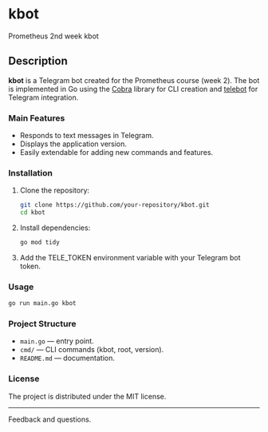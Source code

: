 # kbot

Prometheus 2nd week kbot

## Description

**kbot** is a Telegram bot created for the Prometheus course (week 2). The bot is implemented in Go using the [Cobra](https://github.com/spf13/cobra) library for CLI creation and [telebot](https://github.com/tucnak/telebot) for Telegram integration.

### Main Features

- Responds to text messages in Telegram.
- Displays the application version.
- Easily extendable for adding new commands and features.

### Installation

1. Clone the repository:
   ```sh
   git clone https://github.com/your-repository/kbot.git
   cd kbot
   ```
2. Install dependencies:
   ```sh
   go mod tidy
   ```
3. Add the TELE_TOKEN environment variable with your Telegram bot token.

### Usage

```sh
go run main.go kbot
```

### Project Structure

- `main.go` — entry point.
- `cmd/` — CLI commands (kbot, root, version).
- `README.md` — documentation.

### License

The project is distributed under the MIT license.

---

Feedback and questions.
